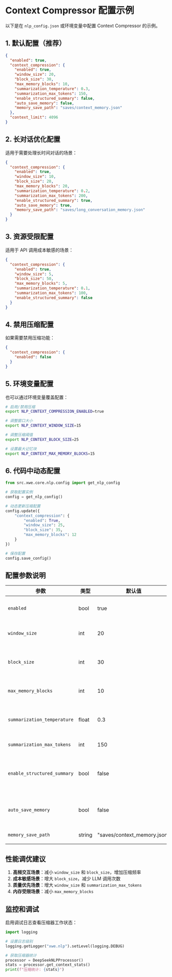 # Context Compressor 配置示例

以下是在 `nlp_config.json` 或环境变量中配置 Context Compressor 的示例。

## 1. 默认配置（推荐）

```json
{
  "enabled": true,
  "context_compression": {
    "enabled": true,
    "window_size": 20,
    "block_size": 30,
    "max_memory_blocks": 10,
    "summarization_temperature": 0.3,
    "summarization_max_tokens": 150,
    "enable_structured_summary": false,
    "auto_save_memory": false,
    "memory_save_path": "saves/context_memory.json"
  },
  "context_limit": 4096
}
```

## 2. 长对话优化配置

适用于需要处理长时间对话的场景：

```json
{
  "context_compression": {
    "enabled": true,
    "window_size": 10,
    "block_size": 20,
    "max_memory_blocks": 20,
    "summarization_temperature": 0.2,
    "summarization_max_tokens": 200,
    "enable_structured_summary": true,
    "auto_save_memory": true,
    "memory_save_path": "saves/long_conversation_memory.json"
  }
}
```

## 3. 资源受限配置

适用于 API 调用成本敏感的场景：

```json
{
  "context_compression": {
    "enabled": true,
    "window_size": 5,
    "block_size": 50,
    "max_memory_blocks": 5,
    "summarization_temperature": 0.1,
    "summarization_max_tokens": 100,
    "enable_structured_summary": false
  }
}
```

## 4. 禁用压缩配置

如果需要禁用压缩功能：

```json
{
  "context_compression": {
    "enabled": false
  }
}
```

## 5. 环境变量配置

也可以通过环境变量覆盖配置：

```bash
# 启用/禁用压缩
export NLP_CONTEXT_COMPRESSION_ENABLED=true

# 调整窗口大小
export NLP_CONTEXT_WINDOW_SIZE=15

# 调整压缩阈值
export NLP_CONTEXT_BLOCK_SIZE=25

# 设置最大记忆块
export NLP_CONTEXT_MAX_MEMORY_BLOCKS=15
```

## 6. 代码中动态配置

```python
from src.xwe.core.nlp.config import get_nlp_config

# 获取配置实例
config = get_nlp_config()

# 动态更新压缩配置
config.update({
    "context_compression": {
        "enabled": True,
        "window_size": 25,
        "block_size": 35,
        "max_memory_blocks": 12
    }
})

# 保存配置
config.save_config()
```

## 配置参数说明

| 参数 | 类型 | 默认值 | 说明 |
|------|------|--------|------|
| `enabled` | bool | true | 是否启用上下文压缩 |
| `window_size` | int | 20 | 保留的最近消息数 |
| `block_size` | int | 30 | 触发压缩的消息数阈值 |
| `max_memory_blocks` | int | 10 | 最大记忆块数量 |
| `summarization_temperature` | float | 0.3 | LLM 摘要生成温度（0-1） |
| `summarization_max_tokens` | int | 150 | 摘要最大长度 |
| `enable_structured_summary` | bool | false | 是否生成结构化摘要（JSON格式） |
| `auto_save_memory` | bool | false | 是否自动保存记忆到文件 |
| `memory_save_path` | string | "saves/context_memory.json" | 记忆保存路径 |

## 性能调优建议

1. **高频交互场景**：减小 `window_size` 和 `block_size`，增加压缩频率
2. **成本敏感场景**：增大 `block_size`，减少 LLM 调用次数
3. **质量优先场景**：增大 `window_size` 和 `summarization_max_tokens`
4. **内存受限场景**：减小 `max_memory_blocks`

## 监控和调试

启用调试日志查看压缩器工作状态：

```python
import logging

# 设置日志级别
logging.getLogger("xwe.nlp").setLevel(logging.DEBUG)

# 获取压缩器统计
processor = DeepSeekNLPProcessor()
stats = processor.get_context_stats()
print(f"压缩统计: {stats}")
```
